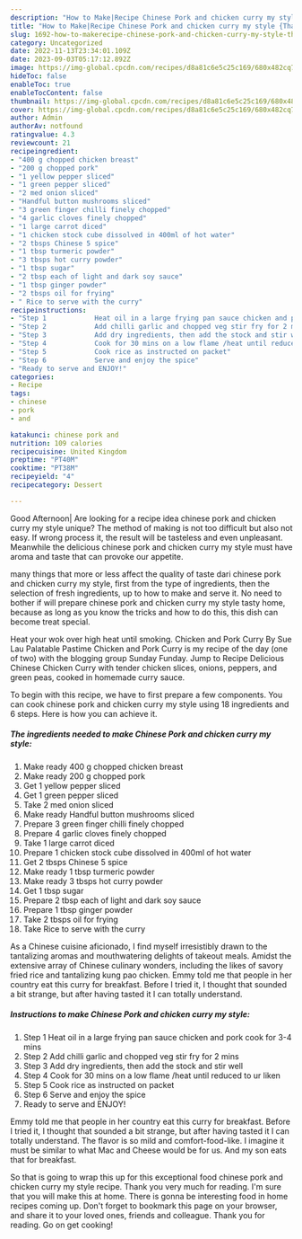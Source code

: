 ```yaml
---
description: "How to Make|Recipe Chinese Pork and chicken curry my style {That is Delicious"
title: "How to Make|Recipe Chinese Pork and chicken curry my style {That is Delicious"
slug: 1692-how-to-makerecipe-chinese-pork-and-chicken-curry-my-style-that-is-delicious
category: Uncategorized
date: 2022-11-13T23:34:01.109Z
date: 2023-09-03T05:17:12.892Z
image: https://img-global.cpcdn.com/recipes/d8a81c6e5c25c169/680x482cq70/chinese-pork-and-chicken-curry-my-style-recipe-main-photo.jpg
hideToc: false
enableToc: true
enableTocContent: false
thumbnail: https://img-global.cpcdn.com/recipes/d8a81c6e5c25c169/680x482cq70/chinese-pork-and-chicken-curry-my-style-recipe-main-photo.jpg
cover: https://img-global.cpcdn.com/recipes/d8a81c6e5c25c169/680x482cq70/chinese-pork-and-chicken-curry-my-style-recipe-main-photo.jpg
author: Admin
authorAv: notfound
ratingvalue: 4.3
reviewcount: 21
recipeingredient:
- "400 g chopped chicken breast"
- "200 g chopped pork"
- "1 yellow pepper sliced"
- "1 green pepper sliced"
- "2 med onion sliced"
- "Handful button mushrooms sliced"
- "3 green finger chilli finely chopped"
- "4 garlic cloves finely chopped"
- "1 large carrot diced"
- "1 chicken stock cube dissolved in 400ml of hot water"
- "2 tbsps Chinese 5 spice"
- "1 tbsp turmeric powder"
- "3 tbsps hot curry powder"
- "1 tbsp sugar"
- "2 tbsp each of light and dark soy sauce"
- "1 tbsp ginger powder"
- "2 tbsps oil for frying"
- " Rice to serve with the curry"
recipeinstructions:
- "Step 1            Heat oil in a large frying pan sauce chicken and pork cook for 3-4 mins"
- "Step 2            Add chilli garlic and chopped veg stir fry for 2 mins"
- "Step 3            Add dry ingredients, then add the stock and stir well"
- "Step 4            Cook for 30 mins on a low flame /heat until reduced to ur liken"
- "Step 5            Cook rice as instructed on packet"
- "Step 6            Serve and enjoy the spice"
- "Ready to serve and ENJOY!"
categories:
- Recipe
tags:
- chinese
- pork
- and

katakunci: chinese pork and 
nutrition: 109 calories
recipecuisine: United Kingdom
preptime: "PT40M"
cooktime: "PT38M"
recipeyield: "4"
recipecategory: Dessert

---
```



Good Afternoon| Are looking for a recipe idea chinese pork and chicken curry my style unique? The method of making is not too difficult but also not easy. If wrong process it, the result will be tasteless and even unpleasant. Meanwhile the delicious chinese pork and chicken curry my style must have aroma and taste that can provoke our appetite.






many things that more or less affect the quality of taste dari chinese pork and chicken curry my style, first from the type of ingredients, then the selection of fresh ingredients, up to how to make and serve it. No need to bother if will prepare chinese pork and chicken curry my style tasty home, because as long as you know the tricks and how to do this, this dish can become treat special.


Heat your wok over high heat until smoking. Chicken and Pork Curry By Sue Lau Palatable Pastime Chicken and Pork Curry is my recipe of the day (one of two) with the blogging group Sunday Funday. Jump to Recipe Delicious Chinese Chicken Curry with tender chicken slices, onions, peppers, and green peas, cooked in homemade curry sauce.


To begin with this recipe, we have to first prepare a few components. You can cook chinese pork and chicken curry my style using 18 ingredients and 6 steps. Here is how you can achieve it.

<!--inarticleads1-->

##### The ingredients needed to make Chinese Pork and chicken curry my style:

1. Make ready 400 g chopped chicken breast
1. Make ready 200 g chopped pork
1. Get 1 yellow pepper sliced
1. Get 1 green pepper sliced
1. Take 2 med onion sliced
1. Make ready Handful button mushrooms sliced
1. Prepare 3 green finger chilli finely chopped
1. Prepare 4 garlic cloves finely chopped
1. Take 1 large carrot diced
1. Prepare 1 chicken stock cube dissolved in 400ml of hot water
1. Get 2 tbsps Chinese 5 spice
1. Make ready 1 tbsp turmeric powder
1. Make ready 3 tbsps hot curry powder
1. Get 1 tbsp sugar
1. Prepare 2 tbsp each of light and dark soy sauce
1. Prepare 1 tbsp ginger powder
1. Take 2 tbsps oil for frying
1. Take  Rice to serve with the curry


As a Chinese cuisine aficionado, I find myself irresistibly drawn to the tantalizing aromas and mouthwatering delights of takeout meals. Amidst the extensive array of Chinese culinary wonders, including the likes of savory fried rice and tantalizing kung pao chicken. Emmy told me that people in her country eat this curry for breakfast. Before I tried it, I thought that sounded a bit strange, but after having tasted it I can totally understand. 

<!--inarticleads2-->

##### Instructions to make Chinese Pork and chicken curry my style:

1. Step 1            Heat oil in a large frying pan sauce chicken and pork cook for 3-4 mins
1. Step 2            Add chilli garlic and chopped veg stir fry for 2 mins
1. Step 3            Add dry ingredients, then add the stock and stir well
1. Step 4            Cook for 30 mins on a low flame /heat until reduced to ur liken
1. Step 5            Cook rice as instructed on packet
1. Step 6            Serve and enjoy the spice
1. Ready to serve and ENJOY!

Emmy told me that people in her country eat this curry for breakfast. Before I tried it, I thought that sounded a bit strange, but after having tasted it I can totally understand. The flavor is so mild and comfort-food-like. I imagine it must be similar to what Mac and Cheese would be for us. And my son eats that for breakfast. 

So that is going to wrap this up for this exceptional food chinese pork and chicken curry my style recipe. Thank you very much for reading. I'm sure that you will make this at home. There is gonna be interesting food in home recipes coming up. Don't forget to bookmark this page on your browser, and share it to your loved ones, friends and colleague. Thank you for reading. Go on get cooking!

